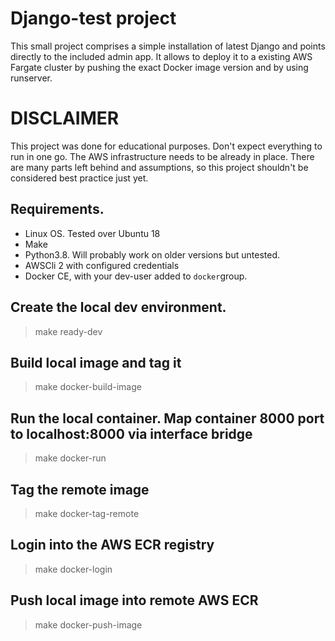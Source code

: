
# Django-test project

This small project comprises a simple installation of latest Django and points directly to the included admin app. It allows to deploy it to a existing AWS Fargate cluster by pushing the exact Docker image version and by using runserver.

# DISCLAIMER

This project was done for educational purposes. Don't expect everything to run in one go. The AWS infrastructure needs to be already in place. There are many parts left behind and assumptions, so this project shouldn't be considered best practice just yet.


## Requirements.
- Linux OS. Tested over Ubuntu 18
- Make
- Python3.8. Will probably work on older versions but untested.
- AWSCli 2 with configured credentials
- Docker CE, with your dev-user added to `docker`group.


## Create the local dev environment.
> make ready-dev

## Build local image and tag it
> make docker-build-image

## Run the local container. Map container 8000 port to localhost:8000 via interface bridge
> make docker-run

## Tag the remote image
> make docker-tag-remote

## Login into the AWS ECR registry
> make docker-login

## Push local image into remote AWS ECR
> make docker-push-image
